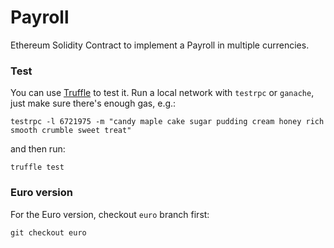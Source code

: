 # Payroll

Ethereum Solidity Contract to implement a Payroll in multiple currencies.

### Test

You can use [Truffle](https://github.com/trufflesuite/truffle) to test it. Run a local network with `testrpc` or `ganache`, just make sure there's enough gas, e.g.:

```
testrpc -l 6721975 -m "candy maple cake sugar pudding cream honey rich smooth crumble sweet treat"
```

and then run:

```
truffle test
```

### Euro version

For the Euro version, checkout `euro` branch first:

```
git checkout euro
```
